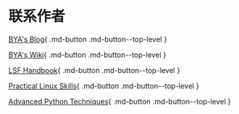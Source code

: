 # 联系作者

[BYA's Blog](http://bya.cool){ .md-button .md-button--top-level }

[BYA's Wiki](http://106.14.160.45:8081){ .md-button .md-button--top-level }

[LSF Handbook](http://baiyongan.gitbook.io){ .md-button .md-button--top-level }

[Practical Linux Skills](http://106.14.160.45){ .md-button .md-button--top-level }

[Advanced Python Techniques](http://106.14.160.45:8080){ .md-button .md-button--top-level }

